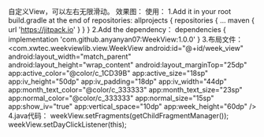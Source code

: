 自定义View，可以左右无限滑动。
效果图：
使用：
1.Add it in your root build.gradle at the end of repositories:
allprojects {
		repositories {
			...
			maven { url 'https://jitpack.io' }
		}
}
2.Add the dependency：
dependencies {
	    implementation 'com.github.anyanyan07:WeekView:1.0.0'
}
3.布局文件：
 <com.xwtec.weekviewlib.view.WeekView
        android:id="@+id/week_view"
        android:layout_width="match_parent"
        android:layout_height="wrap_content"
        android:layout_marginTop="25dp"
        app:active_color="@color/c_1CD39B"
        app:active_size="18sp"
        app:iv_height="50dp"
        app:iv_padding="18dp"
        app:iv_width="44dp"
        app:month_text_color="@color/c_333333"
        app:month_text_size="23sp"
        app:normal_color="@color/c_333333"
        app:normal_size="15sp"
        app:show_iv="true"
        app:vertical_space="10dp"
        app:week_height="60dp" />
4.java代码：
   weekView.setFragments(getChildFragmentManager());
   weekView.setDayClickListener(this);
 

